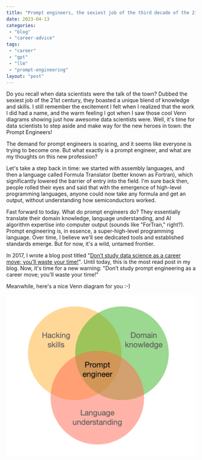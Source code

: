 ```yaml
---
title: "Prompt engineers, the sexiest job of the third decade of the 21st century (?), or Don't study prompt engineering as a career move, you'll waste your time"
date: 2023-04-13
categories: 
 - "blog"
 - "career-advice"
tags: 
 - "career"
 - "gpt"
 - "llm"
 - "prompt-engineering"
layout: "post"
---
```


Do you recall when data scientists were the talk of the town? Dubbed the sexiest job of the 21st century, they boasted a unique blend of knowledge and skills. I still remember the excitement I felt when I realized that the work I did had a name, and the warm feeling I got when I saw those cool Venn diagrams showing just how awesome data scientists were. Well, it's time for data scientists to step aside and make way for the new heroes in town: the Prompt Engineers!

The demand for prompt engineers is soaring, and it seems like everyone is trying to become one. But what exactly is a prompt engineer, and what are my thoughts on this new profession?

Let's take a step back in time: we started with assembly languages, and then a language called Formula Translator (better known as Fortran), which significantly lowered the barrier of entry into the field. I'm sure back then, people rolled their eyes and said that with the emergence of high-level programming languages, anyone could now take any formula and get an output, without understanding how semiconductors worked.

Fast forward to today. What do prompt engineers do? They essentially translate their domain knowledge, language understanding, and AI algorithm expertise into computer output (sounds like "ForTran," right?). Prompt engineering is, in essence, a super-high-level programming language. Over time, I believe we'll see dedicated tools and established standards emerge. But for now, it's a wild, untamed frontier.

In 2017, I wrote a blog post titled "[Don’t study data science as a career move; you’ll waste your time!](https://gorelik.net/2017/05/29/dont-study-data-science/)". Until today, this is the most read post in my blog. Now, it's time for a new warning: "Don’t study prompt engineering as a career move; you’ll waste your time!" 

Meanwhile, here's a nice Venn diagram for you :-)

![](/assets/img/2023/04/image.png)
